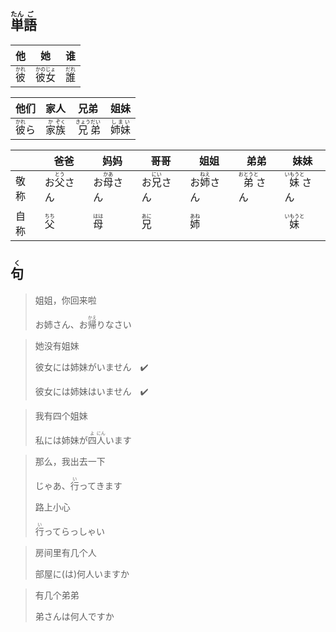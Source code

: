 ## <ruby><rb>単</rb><rt>たん</rt></ruby><ruby><rb>語</rb><rt>ご</rt></ruby>

| 他                                    | 她                                          | 谁                                    |
| ------------------------------------- | ------------------------------------------- | ------------------------------------- |
| <ruby><rb>彼</rb><rt>かれ</rt></ruby> | <ruby><rb>彼女</rb><rt>かのじょ</rt></ruby> | <ruby><rb>誰</rb><rt>だれ</rt></ruby> |

| 他们                                    | 家人                                                         | 兄弟                                                         | 姐妹                                      |
| --------------------------------------- | ------------------------------------------------------------ | ------------------------------------------------------------ | ----------------------------------------- |
| <ruby><rb>彼</rb><rt>かれ</rt></ruby>ら | <ruby><rb>家</rb><rt>か</rt></ruby><ruby><rb>族</rb><rt>ぞく</rt></ruby> | <ruby><rb>兄</rb><rt>きょう</rt></ruby><ruby><rb>弟</rb><rt>だい</rt></ruby> | <ruby><rb>姉妹</rb><rt>しまい</rt></ruby> |

|      | 爸爸                                        | 妈妈                                        | 哥哥                                        | 姐姐                                        | 弟弟                                          | 妹妹                                          |
| ---- | ------------------------------------------- | ------------------------------------------- | ------------------------------------------- | ------------------------------------------- | --------------------------------------------- | --------------------------------------------- |
| 敬称 | お<ruby><rb>父</rb><rt>とう</rt></ruby>さん | お<ruby><rb>母</rb><rt>かあ</rt></ruby>さん | お<ruby><rb>兄</rb><rt>にい</rt></ruby>さん | お<ruby><rb>姉</rb><rt>ねえ</rt></ruby>さん | <ruby><rb>弟</rb><rt>おとうと</rt></ruby>さん | <ruby><rb>妹</rb><rt>いもうと</rt></ruby>さん |
| 自称 | <ruby><rb>父</rb><rt>ちち</rt></ruby>       | <ruby><rb>母</rb><rt>はは</rt></ruby>       | <ruby><rb>兄</rb><rt>あに</rt></ruby>       | <ruby><rb>姉</rb><rt>あね</rt></ruby>       |                                               | <ruby><rb>妹</rb><rt>いもうと</rt></ruby>     |



## <ruby><rb>句</rb><rt>く</rt></ruby>

> 姐姐，你回来啦
>
> お姉さん、お<ruby><rb>帰</rb><rt>かえ</rt></ruby>りなさい

> 她没有姐妹
>
> 彼女には姉妹がいません　✔️
>
> 彼女には姉妹はいません　✔️

> 我有四个姐妹
>
> 私には姉妹が<ruby><rb>四</rb><rt>よ</rt></ruby><ruby><rb>人</rb><rt>にん</rt></ruby>います

> 那么，我出去一下
>
> じゃあ、<ruby><rb>行</rb><rt>い</rt></ruby>ってきます
>
> 路上小心
>
> <ruby><rb>行</rb><rt>い</rt></ruby>ってらっしゃい

> 房间里有几个人
>
> 部屋に(は)何人いますか

> 有几个弟弟
>
> 弟さんは何人ですか
